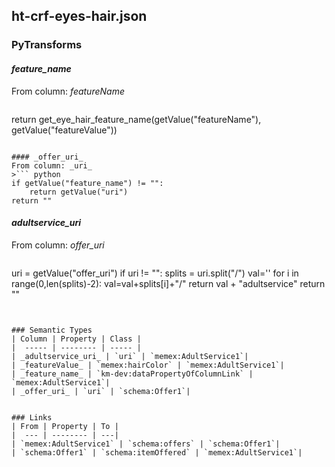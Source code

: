 ## ht-crf-eyes-hair.json

### PyTransforms
#### _feature_name_
From column: _featureName_
>``` python
return get_eye_hair_feature_name(getValue("featureName"), getValue("featureValue"))
```

#### _offer_uri_
From column: _uri_
>``` python
if getValue("feature_name") != "":
    return getValue("uri")
return ""
```

#### _adultservice_uri_
From column: _offer_uri_
>``` python
uri = getValue("offer_uri")
if uri != "":
    splits = uri.split("/")
    val=''
    for i in range(0,len(splits)-2):
        val=val+splits[i]+"/"
    return val + "adultservice"
return ""
```


### Semantic Types
| Column | Property | Class |
|  ----- | -------- | ----- |
| _adultservice_uri_ | `uri` | `memex:AdultService1`|
| _featureValue_ | `memex:hairColor` | `memex:AdultService1`|
| _feature_name_ | `km-dev:dataPropertyOfColumnLink` | `memex:AdultService1`|
| _offer_uri_ | `uri` | `schema:Offer1`|


### Links
| From | Property | To |
|  --- | -------- | ---|
| `memex:AdultService1` | `schema:offers` | `schema:Offer1`|
| `schema:Offer1` | `schema:itemOffered` | `memex:AdultService1`|
